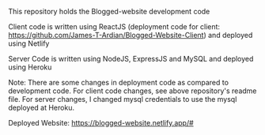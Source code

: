 This repository holds the Blogged-website development code<br />

Client code is written using ReactJS (deployment code for client: https://github.com/James-T-Ardian/Blogged-Website-Client) and deployed using Netlify<br />

Server Code is written using NodeJS, ExpressJS and MySQL and deployed using Heroku<br />

Note: There are some changes in deployment code as compared to development code. For client code changes, see above repository's readme file. For
server changes, I changed mysql credentials to use the mysql deployed at Heroku. 

Deployed Website: https://blogged-website.netlify.app/# <br />
